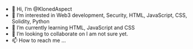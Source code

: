 - 👋 Hi, I’m @KlonedAspect
- 👀 I’m interested in Web3 development, Security, HTML, JavaScript, CSS, Solidity, Python
- 🌱 I’m currently learning HTML, JavaScript and CSS
- 💞️ I’m looking to collaborate on I am not sure yet.
- 📫 How to reach me ...

<!---
KlonedAspect/KlonedAspect is a ✨ special ✨ repository because its `README.md` (this file) appears on your GitHub profile.
You can click the Preview link to take a look at your changes.
--->
